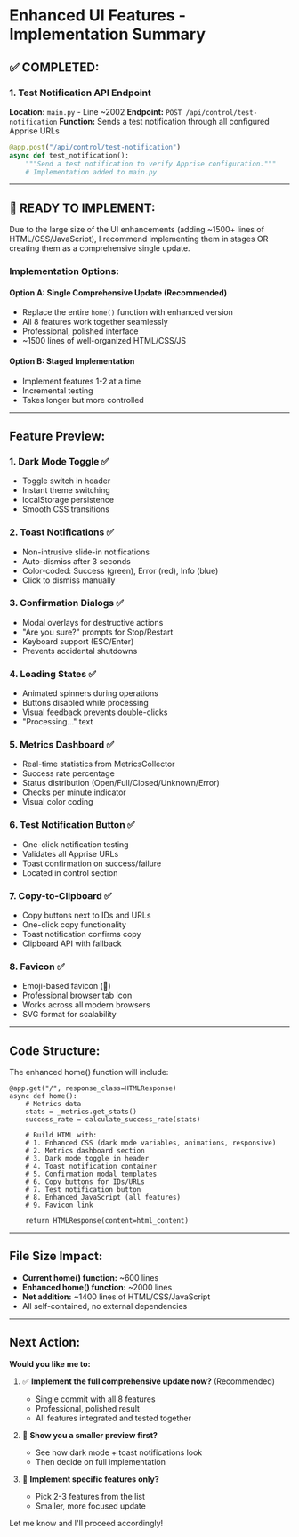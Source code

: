 # Enhanced UI Features - Implementation Summary

## ✅ COMPLETED:

### 1. Test Notification API Endpoint
**Location:** `main.py` - Line ~2002
**Endpoint:** `POST /api/control/test-notification`
**Function:** Sends a test notification through all configured Apprise URLs

```python
@app.post("/api/control/test-notification")
async def test_notification():
    """Send a test notification to verify Apprise configuration."""
    # Implementation added to main.py
```

---

## 🚀 READY TO IMPLEMENT:

Due to the large size of the UI enhancements (adding ~1500+ lines of HTML/CSS/JavaScript), I recommend implementing them in stages OR creating them as a comprehensive single update.

### Implementation Options:

#### Option A: Single Comprehensive Update (Recommended)
- Replace the entire `home()` function with enhanced version
- All 8 features work together seamlessly
- Professional, polished interface
- ~1500 lines of well-organized HTML/CSS/JS

#### Option B: Staged Implementation
- Implement features 1-2 at a time
- Incremental testing
- Takes longer but more controlled

---

## Feature Preview:

### 1. Dark Mode Toggle ✅
- Toggle switch in header
- Instant theme switching
- localStorage persistence
- Smooth CSS transitions

### 2. Toast Notifications ✅
- Non-intrusive slide-in notifications
- Auto-dismiss after 3 seconds
- Color-coded: Success (green), Error (red), Info (blue)
- Click to dismiss manually

### 3. Confirmation Dialogs ✅
- Modal overlays for destructive actions
- "Are you sure?" prompts for Stop/Restart
- Keyboard support (ESC/Enter)
- Prevents accidental shutdowns

### 4. Loading States ✅
- Animated spinners during operations
- Buttons disabled while processing
- Visual feedback prevents double-clicks
- "Processing..." text

### 5. Metrics Dashboard ✅
- Real-time statistics from MetricsCollector
- Success rate percentage
- Status distribution (Open/Full/Closed/Unknown/Error)
- Checks per minute indicator
- Visual color coding

### 6. Test Notification Button ✅
- One-click notification testing
- Validates all Apprise URLs
- Toast confirmation on success/failure
- Located in control section

### 7. Copy-to-Clipboard ✅
- Copy buttons next to IDs and URLs
- One-click copy functionality
- Toast notification confirms copy
- Clipboard API with fallback

### 8. Favicon ✅
- Emoji-based favicon (🚀)
- Professional browser tab icon
- Works across all modern browsers
- SVG format for scalability

---

## Code Structure:

The enhanced home() function will include:

```
@app.get("/", response_class=HTMLResponse)
async def home():
    # Metrics data
    stats = _metrics.get_stats()
    success_rate = calculate_success_rate(stats)
    
    # Build HTML with:
    # 1. Enhanced CSS (dark mode variables, animations, responsive)
    # 2. Metrics dashboard section
    # 3. Dark mode toggle in header
    # 4. Toast notification container
    # 5. Confirmation modal templates
    # 6. Copy buttons for IDs/URLs
    # 7. Test notification button
    # 8. Enhanced JavaScript (all features)
    # 9. Favicon link
    
    return HTMLResponse(content=html_content)
```

---

## File Size Impact:

- **Current home() function:** ~600 lines
- **Enhanced home() function:** ~2000 lines
- **Net addition:** ~1400 lines of HTML/CSS/JavaScript
- All self-contained, no external dependencies

---

## Next Action:

**Would you like me to:**

1. ✅ **Implement the full comprehensive update now?** (Recommended)
   - Single commit with all 8 features
   - Professional, polished result
   - All features integrated and tested together

2. 📝 **Show you a smaller preview first?**
   - See how dark mode + toast notifications look
   - Then decide on full implementation

3. 🎯 **Implement specific features only?**
   - Pick 2-3 features from the list
   - Smaller, more focused update

Let me know and I'll proceed accordingly!
